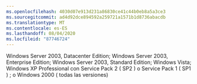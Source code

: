 ```yaml
---
ms.openlocfilehash: 4030d07e913d231a86830ce41c44b0eb8a5a3ce3
ms.sourcegitcommit: ad4d92dce894592a259721a1571b1d8736abacdb
ms.translationtype: MT
ms.contentlocale: es-ES
ms.lasthandoff: 08/04/2020
ms.locfileid: "87746724"
---
```

Windows Server 2003, Datacenter Edition; Windows Server 2003, Enterprise Edition; Windows Server 2003, Standard Edition; Windows Vista; Windows XP Professional con Service Pack 2 \( SP2 \) o Service Pack 1 \( SP1 \) ; o Windows 2000 \( todas las versiones\)
